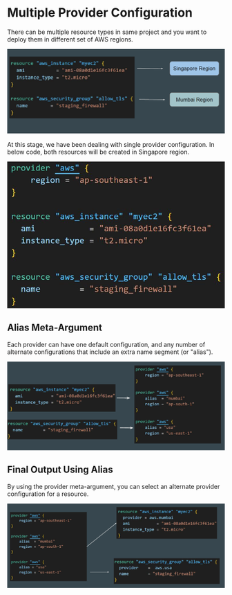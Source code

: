 # Multiple Provider Configuration

There can be multiple resource types in same project and you want to deploy
them in different set of AWS regions.

![MY Image](images/image1.png)

At this stage, we have been dealing with single provider configuration.
In below code, both resources will be created in Singapore region.

![MY Image](images/image2.png)


## Alias Meta-Argument

Each provider can have one default configuration, and any number of alternate
configurations that include an extra name segment (or "alias").

![MY Image](images/image3.png)

## Final Output Using Alias

By using the provider meta-argument, you can select an alternate provider
configuration for a resource.

![MY Image](images/image4.png)